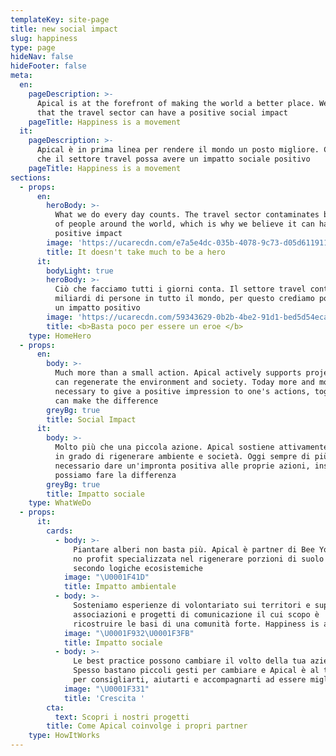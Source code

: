 ```yaml
---
templateKey: site-page
title: new social impact
slug: happiness
type: page
hideNav: false
hideFooter: false
meta:
  en:
    pageDescription: >-
      Apical is at the forefront of making the world a better place. We believe
      that the travel sector can have a positive social impact
    pageTitle: Happiness is a movement
  it:
    pageDescription: >-
      Apical è in prima linea per rendere il mondo un posto migliore. Crediamo
      che il settore travel possa avere un impatto sociale positivo
    pageTitle: Happiness is a movement
sections:
  - props:
      en:
        heroBody: >-
          What we do every day counts. The travel sector contaminates billions
          of people around the world, which is why we believe it can have a
          positive impact
        image: 'https://ucarecdn.com/e7a5e4dc-035b-4078-9c73-d05d6119113a/'
        title: It doesn't take much to be a hero
      it:
        bodyLight: true
        heroBody: >-
          Ciò che facciamo tutti i giorni conta. Il settore travel contamina
          miliardi di persone in tutto il mondo, per questo crediamo possa avere
          un impatto positivo
        image: 'https://ucarecdn.com/59343629-0b2b-4be2-91d1-bed5d54ecadf/'
        title: <b>Basta poco per essere un eroe </b>
    type: HomeHero
  - props:
      en:
        body: >-
          Much more than a small action. Apical actively supports projects that
          can regenerate the environment and society. Today more and more it is
          necessary to give a positive impression to one's actions, together we
          can make the difference
        greyBg: true
        title: Social Impact
      it:
        body: >-
          Molto più che una piccola azione. Apical sostiene attivamente progetti
          in grado di rigenerare ambiente e società. Oggi sempre di più è
          necessario dare un'impronta positiva alle proprie azioni, insieme
          possiamo fare la differenza
        greyBg: true
        title: Impatto sociale
    type: WhatWeDo
  - props:
      it:
        cards:
          - body: >-
              Piantare alberi non basta più. Apical è partner di Bee Your Hero,
              no profit specializzata nel rigenerare porzioni di suolo degradato
              secondo logiche ecosistemiche
            image: "\U0001F41D"
            title: Impatto ambientale
          - body: >-
              Sosteniamo esperienze di volontariato sui territori e supportiamo
              associazioni e progetti di comunicazione il cui scopo è
              ricostruire le basi di una comunità forte. Happiness is a movement
            image: "\U0001F932\U0001F3FB"
            title: Impatto sociale
          - body: >-
              Le best practice possono cambiare il volto della tua azienda.
              Spesso bastano piccoli gesti per cambiare e Apical è al tuo fianco
              per consigliarti, aiutarti e accompagnarti ad essere migliore
            image: "\U0001F331"
            title: 'Crescita '
        cta:
          text: Scopri i nostri progetti
        title: Come Apical coinvolge i propri partner
    type: HowItWorks
---
```


